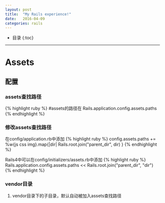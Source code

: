 ```yaml
---
layout: post
title:  "My Rails experience!"
date:   2016-04-09
categories: rails
---
```


* 目录
{:toc}

***

# Assets

## 配置

### assets查找路径
{% highlight ruby %}
#assets的路径在
Rails.application.config.assets.paths
{% endhighlight %}

### 修改assets查找路径
在config/application.rb中添加
{% highlight ruby %}
config.assets.paths += %w{js css img}.map{|dir| Rails.root.join("parent_dir", dir) }
{% endhighlight %}

Rails4中可以在config/initializers/assets.rb中添加
{% highlight ruby %}
Rails.application.config.assets.paths << Rails.root.join("parent_dir", "dir")
{% endhighlight %}

### vendor目录
1. vendor目录下的子目录，默认自动被加入assets查找路径
